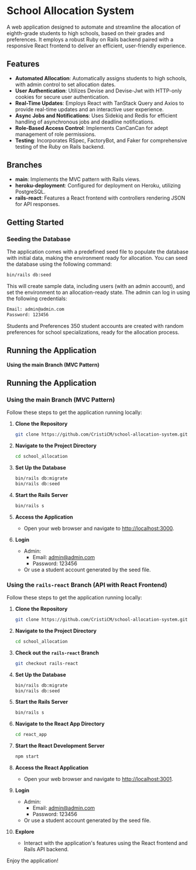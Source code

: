 # School Allocation System

A web application designed to automate and streamline the allocation of eighth-grade students to high schools, based on their grades and preferences. It employs a robust Ruby on Rails backend paired with a responsive React frontend to deliver an efficient, user-friendly experience.

## Features

- **Automated Allocation**: Automatically assigns students to high schools, with admin control to set allocation dates.
- **User Authentication**: Utilizes Devise and Devise-Jwt with HTTP-only cookies for secure user authentication.
- **Real-Time Updates**: Employs React with TanStack Query and Axios to provide real-time updates and an interactive user experience.
- **Async Jobs and Notifications**: Uses Sidekiq and Redis for efficient handling of asynchronous jobs and deadline notifications.
- **Role-Based Access Control**: Implements CanCanCan for adept management of role permissions.
- **Testing**: Incorporates RSpec, FactoryBot, and Faker for comprehensive testing of the Ruby on Rails backend.

## Branches

- **main**: Implements the MVC pattern with Rails views.
- **heroku-deployment**: Configured for deployment on Heroku, utilizing PostgreSQL.
- **rails-react**: Features a React frontend with controllers rendering JSON for API responses.

## Getting Started

### Seeding the Database

The application comes with a predefined seed file to populate the database with initial data, making the environment ready for allocation. You can seed the database using the following command:

```sh
bin/rails db:seed
```

This will create sample data, including users (with an admin account), and set the environment to an allocation-ready state. The admin can log in using the following credentials:
```sh
Email: admin@admin.com
Password: 123456
```
Students and Preferences
350 student accounts are created with random preferences for school specializations, ready for the allocation process.

## Running the Application
**Using the main Branch (MVC Pattern)**

## Running the Application

### Using the main Branch (MVC Pattern)

Follow these steps to get the application running locally:

1. **Clone the Repository**
    ```sh
    git clone https://github.com/CristiCM/school-allocation-system.git
    ```
   
2. **Navigate to the Project Directory**
    ```sh
    cd school_allocation
    ```
   
3. **Set Up the Database**
    ```sh
    bin/rails db:migrate
    bin/rails db:seed
    ```

4. **Start the Rails Server**
    ```sh
    bin/rails s
    ```

5. **Access the Application**
   - Open your web browser and navigate to [http://localhost:3000](http://localhost:3000).

6. **Login**
    - Admin:
        - Email: admin@admin.com
        - Password: 123456
    - Or use a student account generated by the seed file.

### Using the `rails-react` Branch (API with React Frontend)

Follow these steps to get the application running locally:

1. **Clone the Repository**
    ```sh
    git clone https://github.com/CristiCM/school-allocation-system.git
    ```
   
2. **Navigate to the Project Directory**
    ```sh
    cd school_allocation
    ```
   
3. **Check out the `rails-react` Branch**
    ```sh
    git checkout rails-react
    ```

4. **Set Up the Database**
    ```sh
    bin/rails db:migrate
    bin/rails db:seed
    ```

5. **Start the Rails Server**
    ```sh
    bin/rails s
    ```

6. **Navigate to the React App Directory**
    ```sh
    cd react_app
    ```

7. **Start the React Development Server**
    ```sh
    npm start
    ```

8. **Access the React Application**
    - Open your web browser and navigate to [http://localhost:3001](http://localhost:3001).

9. **Login**
    - Admin:
        - Email: admin@admin.com
        - Password: 123456
    - Or use a student account generated by the seed file.

10. **Explore**
    - Interact with the application's features using the React frontend and Rails API backend.

Enjoy the application!
